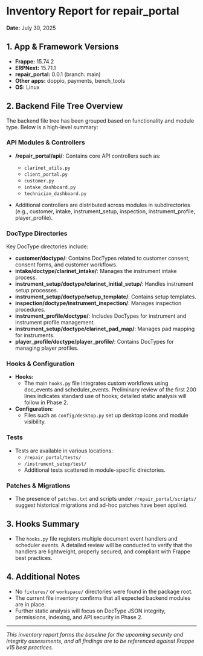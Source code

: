 # Inventory Report for repair_portal

**Date:** July 30, 2025

## 1. App & Framework Versions

- **Frappe:** 15.74.2
- **ERPNext:** 15.71.1
- **repair_portal:** 0.0.1 (branch: main)
- **Other apps:** doppio, payments, bench_tools
- **OS:** Linux

## 2. Backend File Tree Overview

The backend file tree has been grouped based on functionality and module type. Below is a high-level summary:

### API Modules & Controllers

- **/repair_portal/api/**: Contains core API controllers such as:
  - `clarinet_utils.py`
  - `client_portal.py`
  - `customer.py`
  - `intake_dashboard.py`
  - `technician_dashboard.py`

- Additional controllers are distributed across modules in subdirectories (e.g., customer, intake, instrument_setup, inspection, instrument_profile, player_profile).

### DocType Directories

Key DocType directories include:

- **customer/doctype/**: Contains DocTypes related to customer consent, consent forms, and customer workflows.
- **intake/doctype/clarinet_intake/**: Manages the instrument intake process.
- **instrument_setup/doctype/clarinet_initial_setup/**: Handles instrument setup processes.
- **instrument_setup/doctype/setup_template/**: Contains setup templates.
- **inspection/doctype/instrument_inspection/**: Manages inspection procedures.
- **instrument_profile/doctype/**: Includes DocTypes for instrument and instrument profile management.
- **instrument_setup/doctype/clarinet_pad_map/**: Manages pad mapping for instruments.
- **player_profile/doctype/player_profile/**: Contains DocTypes for managing player profiles.

### Hooks & Configuration

- **Hooks:**
  - The main `hooks.py` file integrates custom workflows using doc_events and scheduler_events. Preliminary review of the first 200 lines indicates standard use of hooks; detailed static analysis will follow in Phase 2.
- **Configuration:**
  - Files such as `config/desktop.py` set up desktop icons and module visibility.

### Tests

- Tests are available in various locations:
  - `/repair_portal/tests/`
  - `/instrument_setup/test/`
  - Additional tests scattered in module-specific directories.

### Patches & Migrations

- The presence of `patches.txt` and scripts under `/repair_portal/scripts/` suggest historical migrations and ad-hoc patches have been applied.

## 3. Hooks Summary

- The `hooks.py` file registers multiple document event handlers and scheduler events. A detailed review will be conducted to verify that the handlers are lightweight, properly secured, and compliant with Frappe best practices.

## 4. Additional Notes

- No `fixtures/` or `workspace/` directories were found in the package root.
- The current file inventory confirms that all expected backend modules are in place.
- Further static analysis will focus on DocType JSON integrity, permissions, indexing, and API security in Phase 2.

---

*This inventory report forms the baseline for the upcoming security and integrity assessments, and all findings are to be referenced against Frappe v15 best practices.*
